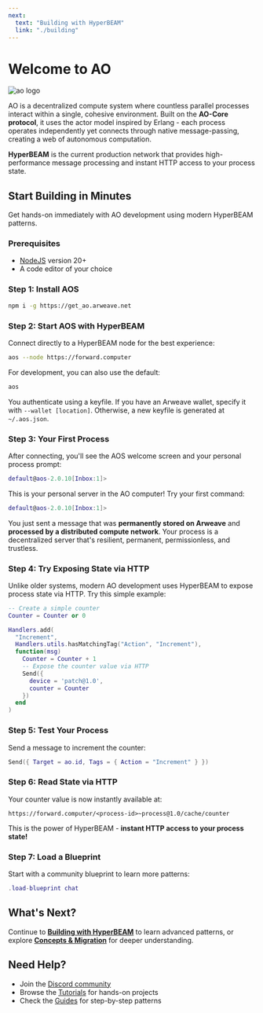 ```yaml
---
next:
  text: "Building with HyperBEAM"
  link: "./building"
---
```


# Welcome to AO

![ao logo](/ao-logo-grey.svg)

AO is a decentralized compute system where countless parallel processes interact within a single, cohesive environment. Built on the **AO-Core protocol**, it uses the actor model inspired by Erlang - each process operates independently yet connects through native message-passing, creating a web of autonomous computation.

**HyperBEAM** is the current production network that provides high-performance message processing and instant HTTP access to your process state.

## Start Building in Minutes

Get hands-on immediately with AO development using modern HyperBEAM patterns.

### Prerequisites

- [NodeJS](https://nodejs.org) version 20+
- A code editor of your choice

### Step 1: Install AOS

```sh
npm i -g https://get_ao.arweave.net
```

### Step 2: Start AOS with HyperBEAM

Connect directly to a HyperBEAM node for the best experience:

```sh
aos --node https://forward.computer
```

For development, you can also use the default:

```sh
aos
```

You authenticate using a keyfile. If you have an Arweave wallet, specify it with `--wallet [location]`. Otherwise, a new keyfile is generated at `~/.aos.json`.

### Step 3: Your First Process

After connecting, you'll see the AOS welcome screen and your personal process prompt:

```lua
default@aos-2.0.10[Inbox:1]>
```

This is your personal server in the AO computer! Try your first command:

```lua
default@aos-2.0.10[Inbox:1]>
```

You just sent a message that was **permanently stored on Arweave** and **processed by a distributed compute network**. Your process is a decentralized server that's resilient, permanent, permissionless, and trustless.

### Step 4: Try Exposing State via HTTP

Unlike older systems, modern AO development uses HyperBEAM to expose process state via HTTP. Try this simple example:

```lua
-- Create a simple counter
Counter = Counter or 0

Handlers.add(
  "Increment",
  Handlers.utils.hasMatchingTag("Action", "Increment"),
  function(msg)
    Counter = Counter + 1
    -- Expose the counter value via HTTP
    Send({
      device = 'patch@1.0',
      counter = Counter
    })
  end
)
```

### Step 5: Test Your Process

Send a message to increment the counter:

```lua
Send({ Target = ao.id, Tags = { Action = "Increment" } })
```

### Step 6: Read State via HTTP

Your counter value is now instantly available at:

```
https://forward.computer/<process-id>~process@1.0/cache/counter
```

This is the power of HyperBEAM - **instant HTTP access to your process state!**

### Step 7: Load a Blueprint

Start with a community blueprint to learn more patterns:

```lua
.load-blueprint chat
```

## What's Next?

Continue to [**Building with HyperBEAM**](./building) to learn advanced patterns, or explore [**Concepts & Migration**](./concepts) for deeper understanding.

## Need Help?

- Join the [Discord community](https://discord.gg/qWgGxJKwNJ)
- Browse the [Tutorials](../tutorials/) for hands-on projects
- Check the [Guides](../guides/) for step-by-step patterns

